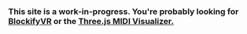 ### This site is a work-in-progress. You're probably looking for <a href="brackets-coder.github.io/BlockifyVR/">BlockifyVR</a> or the <a href="brackets-coder.github.io/THREE-MIDI-Visualizer/">Three.js MIDI Visualizer.</a>
